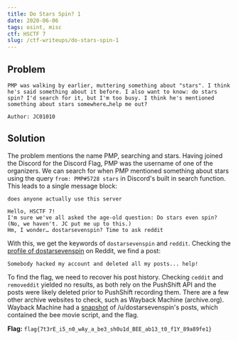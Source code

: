 ```yaml
---
title: Do Stars Spin? 1
date: 2020-06-06
tags: osint, misc
ctf: HSCTF 7
slug: /ctf-writeups/do-stars-spin-1
---
```

## Problem
```
PMP was walking by earlier, muttering something about "stars". I think he's said something about it before. I also want to know: do stars spin? I'd search for it, but I'm too busy. I think he's mentioned something about stars somewhere…help me out?

Author: JC01010
```

## Solution
The problem mentions the name PMP, searching and stars. Having joined the Discord for the Discord Flag, PMP was the username of one of the organizers. We can search for when PMP mentioned something about stars using the query ```from: PMP#5728 stars``` in Discord's built in search function. This leads to a single message block:
```
does anyone actually use this server

Hello, HSCTF 7!
I'm sure we've all asked the age-old question: Do stars even spin? (No, we haven't. JC put me up to this.)
Hm, I wonder… dostarsevenspin? Time to ask reddit
```

With this, we get the keywords of ```dostarsevenspin``` and ```reddit```. Checking the [profile of dostarsevenspin](https://old.reddit.com/user/dostarsevenspin) on Reddit, we find a post:

```
Somebody hacked my account and deleted all my posts... help!
```

To find the flag, we need to recover his post history. Checking ```ceddit``` and ```removeddit``` yielded no results, as both rely on the PushShift API and the posts were likely deleted prior to PushShift recording them. There are a few other archive websites to check, such as Wayback Machine (archive.org). Wayback Machine had a [snapshot](https://web.archive.org/web/20200527041338/https://www.reddit.com/user/dostarsevenspin/) of /u/dostarsevenspin's posts, which contained the bee movie script, and the flag.

**Flag:** ```flag{7t3rE_i5_n0_wAy_a_be3_sh0u1d_BEE_ab13_t0_f1Y_89a89fe1}```